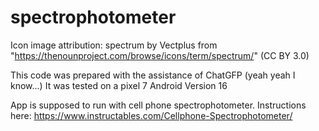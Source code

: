 # spectrophotometer


Icon image attribution:
spectrum by Vectplus from "https://thenounproject.com/browse/icons/term/spectrum/" 
(CC BY 3.0)


This code was prepared with the assistance of ChatGFP (yeah yeah I know...)
It was tested on a pixel 7 Android Version 16

App is supposed to run with cell phone spectrophotometer. Instructions here: https://www.instructables.com/Cellphone-Spectrophotometer/
